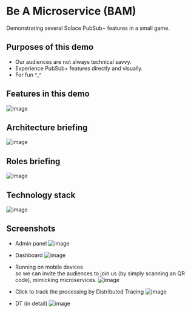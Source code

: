# Be A Microservice (BAM)
Demonstrating several Solace PubSub+ features in a small game.

## Purposes of this demo
- Our audiences are not always technical savvy.
- Experience PubSub+ features directly and visually.
- For fun ^_^

## Features in this demo
![image](https://user-images.githubusercontent.com/24413042/189151803-6052f137-7a15-4ad6-a300-6b56df3d4b5b.png)

## Architecture briefing
![image](https://user-images.githubusercontent.com/24413042/190535747-742f66be-9ceb-449c-a3d1-f4d672b5704f.png)

## Roles briefing
![image](https://user-images.githubusercontent.com/24413042/189151314-9951a50f-32bc-4f5b-97b0-57788db58393.png)

## Technology stack
![image](https://user-images.githubusercontent.com/24413042/189151503-03293d25-bd7e-4852-aa36-20dd95615edb.png)

## Screenshots
- Admin panel
![image](https://user-images.githubusercontent.com/24413042/190535660-ac40f4d1-1b3e-4865-b904-39c3f09a4006.png)

- Dashboard
![image](https://user-images.githubusercontent.com/24413042/190535637-492b3ed6-412d-471a-8e07-01bc3e0a20b9.png)

- Running on mobile devices  
so we can invite the audiences to join us (by simply scanning an QR code), mimicking microservices.
![image](https://user-images.githubusercontent.com/24413042/189152870-8c0119e0-340e-48f1-ae29-41dd933e9b0c.png)

- Click to track the processing by Distributed Tracing
![image](https://user-images.githubusercontent.com/24413042/189153311-1062c825-2496-4f83-8e1a-e28d2dba244c.png)

- DT (in detail)
![image](https://user-images.githubusercontent.com/24413042/189153555-6a79efe6-935c-4075-97af-f7b8fcc1f1fa.png)

